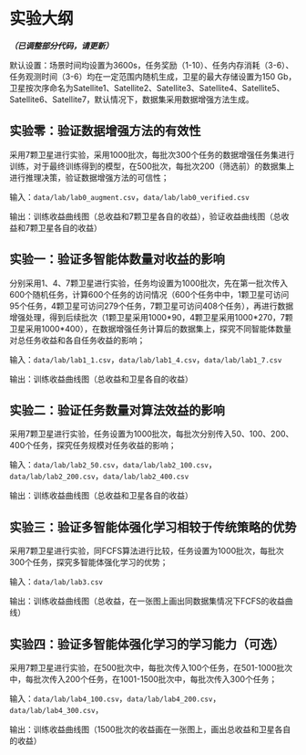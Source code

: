 # 实验大纲

***（已调整部分代码，请更新）***

默认设置：场景时间均设置为3600s，任务奖励（1-10）、任务内存消耗（3-6）、任务观测时间（3-6）均在一定范围内随机生成，卫星的最大存储设置为150 Gb，卫星按次序命名为Satellite1、Satellite2、Satellite3、Satellite4、Satellite5、Satellite6、Satellite7，默认情况下，数据集采用数据增强方法生成。

## 实验零：验证数据增强方法的有效性

采用7颗卫星进行实验，采用1000批次，每批次300个任务的数据增强任务集进行训练，对于最终训练得到的模型，在500批次，每批次200（筛选前）的数据集上进行推理决策，验证数据增强方法的可信性；

输入：`data/lab/lab0_augment.csv`，`data/lab/lab0_verified.csv`

输出：训练收益曲线图（总收益和7颗卫星各自的收益），验证收益曲线图（总收益和7颗卫星各自的收益）

## 实验一：验证多智能体数量对收益的影响

分别采用1、4、7颗卫星进行实验，任务均设置为1000批次，先在第一批次传入600个随机任务，计算600个任务的访问情况（600个任务中中，1颗卫星可访问95个任务，4颗卫星可访问279个任务，7颗卫星可访问408个任务），再进行数据增强处理，得到后续批次（1颗卫星采用1000\*90，4颗卫星采用1000\*270，7颗卫星采用1000\*400），在数据增强任务计算后的数据集上，探究不同智能体数量对总任务收益和各自任务收益的影响；

输入：`data/lab/lab1_1.csv`，`data/lab/lab1_4.csv`，`data/lab/lab1_7.csv`

输出：训练收益曲线图（总收益和卫星各自的收益）

## 实验二：验证任务数量对算法效益的影响

采用7颗卫星进行实验，任务设置为1000批次，每批次分别传入50、100、200、400个任务，探究任务规模对任务收益的影响；

输入：`data/lab/lab2_50.csv`，`data/lab/lab2_100.csv`，`data/lab/lab2_200.csv`，`data/lab/lab2_400.csv`

输出：训练收益曲线图（总收益和卫星各自的收益）

## 实验三：验证多智能体强化学习相较于传统策略的优势

采用7颗卫星进行实验，同FCFS算法进行比较，任务设置为1000批次，每批次300个任务，探究多智能体强化学习的优势；

输入：`data/lab/lab3.csv`

输出：训练收益曲线图（总收益，在一张图上画出同数据集情况下FCFS的收益曲线）

## 实验四：验证多智能体强化学习的学习能力（可选）

采用7颗卫星进行实验，在500批次中，每批次传入100个任务，在501-1000批次中，每批次传入200个任务，在1001-1500批次中，每批次传入300个任务；

输入：`data/lab/lab4_100.csv`，`data/lab/lab4_200.csv`，`data/lab/lab4_300.csv`，

输出：训练收益曲线图（1500批次的收益画在一张图上，画出总收益和卫星各自的收益）